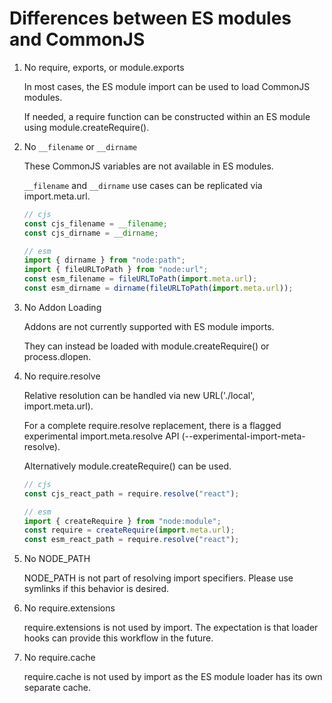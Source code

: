 # Differences between ES modules and CommonJS

1. No require, exports, or module.exports

   In most cases, the ES module import can be used to load CommonJS modules.

   If needed, a require function can be constructed within an ES module using module.createRequire().

2. No `__filename` or `__dirname`

   These CommonJS variables are not available in ES modules.

   `__filename` and `__dirname` use cases can be replicated via import.meta.url.

   ```js
   // cjs
   const cjs_filename = __filename;
   const cjs_dirname = __dirname;
   
   // esm
   import { dirname } from "node:path";
   import { fileURLToPath } from "node:url";
   const esm_filename = fileURLToPath(import.meta.url);
   const esm_dirname = dirname(fileURLToPath(import.meta.url));
   ```

3. No Addon Loading

   Addons are not currently supported with ES module imports.

   They can instead be loaded with module.createRequire() or process.dlopen.

4. No require.resolve

   Relative resolution can be handled via new URL('./local', import.meta.url).

   For a complete require.resolve replacement, there is a flagged experimental import.meta.resolve API (--experimental-import-meta-resolve).

   Alternatively module.createRequire() can be used.

   ```js
   // cjs
   const cjs_react_path = require.resolve("react");

   // esm
   import { createRequire } from "node:module";
   const require = createRequire(import.meta.url);
   const esm_react_path = require.resolve("react");
   ```

5. No NODE_PATH

   NODE_PATH is not part of resolving import specifiers. Please use symlinks if this behavior is desired.

6. No require.extensions

   require.extensions is not used by import. The expectation is that loader hooks can provide this workflow in the future.

7. No require.cache

   require.cache is not used by import as the ES module loader has its own separate cache.
